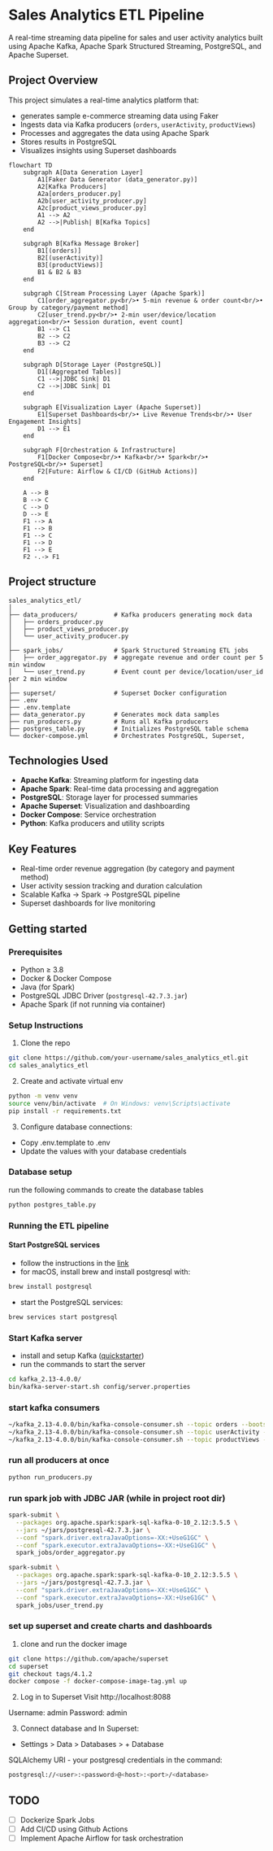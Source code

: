 # Sales Analytics ETL Pipeline

A real-time streaming data pipeline for sales and user activity analytics built using Apache Kafka, Apache Spark Structured Streaming, PostgreSQL, and Apache Superset.

## Project Overview
This project simulates a real-time analytics platform that:
- generates sample e-commerce streaming data using Faker 
- Ingests data via Kafka producers (`orders`, `userActivity`, `productViews`)
- Processes and aggregates the data using Apache Spark
- Stores results in PostgreSQL
- Visualizes insights using Superset dashboards

```mermaid
flowchart TD
    subgraph A[Data Generation Layer]
        A1[Faker Data Generator (data_generator.py)]
        A2[Kafka Producers]
        A2a[orders_producer.py]
        A2b[user_activity_producer.py]
        A2c[product_views_producer.py]
        A1 --> A2
        A2 -->|Publish| B[Kafka Topics]
    end

    subgraph B[Kafka Message Broker]
        B1[(orders)]
        B2[(userActivity)]
        B3[(productViews)]
        B1 & B2 & B3
    end

    subgraph C[Stream Processing Layer (Apache Spark)]
        C1[order_aggregator.py<br/>• 5-min revenue & order count<br/>• Group by category/payment method]
        C2[user_trend.py<br/>• 2-min user/device/location aggregation<br/>• Session duration, event count]
        B1 --> C1
        B2 --> C2
        B3 --> C2
    end

    subgraph D[Storage Layer (PostgreSQL)]
        D1[(Aggregated Tables)]
        C1 -->|JDBC Sink| D1
        C2 -->|JDBC Sink| D1
    end

    subgraph E[Visualization Layer (Apache Superset)]
        E1[Superset Dashboards<br/>• Live Revenue Trends<br/>• User Engagement Insights]
        D1 --> E1
    end

    subgraph F[Orchestration & Infrastructure]
        F1[Docker Compose<br/>• Kafka<br/>• Spark<br/>• PostgreSQL<br/>• Superset]
        F2[Future: Airflow & CI/CD (GitHub Actions)]
    end

    A --> B
    B --> C
    C --> D
    D --> E
    F1 --> A
    F1 --> B
    F1 --> C
    F1 --> D
    F1 --> E
    F2 -.-> F1
```

## Project structure
```
sales_analytics_etl/
│
├── data_producers/          # Kafka producers generating mock data
│   ├── orders_producer.py
│   ├── product_views_producer.py
│   └── user_activity_producer.py
│
├── spark_jobs/              # Spark Structured Streaming ETL jobs
│   ├── order_aggregator.py  # aggregate revenue and order count per 5 min window
│   └── user_trend.py        # Event count per device/location/user_id per 2 min window
│
├── superset/                # Superset Docker configuration
├── .env
├── .env.template
├── data_generator.py        # Generates mock data samples
├── run_producers.py         # Runs all Kafka producers
├── postgres_table.py        # Initializes PostgreSQL table schema
└── docker-compose.yml       # Orchestrates PostgreSQL, Superset, 
```

## Technologies Used

- **Apache Kafka**: Streaming platform for ingesting data
- **Apache Spark**: Real-time data processing and aggregation
- **PostgreSQL**: Storage layer for processed summaries
- **Apache Superset**: Visualization and dashboarding
- **Docker Compose**: Service orchestration
- **Python**: Kafka producers and utility scripts

## Key Features

- Real-time order revenue aggregation (by category and payment method)
- User activity session tracking and duration calculation
- Scalable Kafka → Spark → PostgreSQL pipeline
- Superset dashboards for live monitoring

## Getting started
### Prerequisites

- Python ≥ 3.8
- Docker & Docker Compose
- Java (for Spark)
- PostgreSQL JDBC Driver (`postgresql-42.7.3.jar`)
- Apache Spark (if not running via container)

### Setup Instructions

1. Clone the repo

```bash
git clone https://github.com/your-username/sales_analytics_etl.git
cd sales_analytics_etl
```

2. Create and activate virtual env
```bash
python -m venv venv
source venv/bin/activate  # On Windows: venv\Scripts\activate
pip install -r requirements.txt
```

3. Configure database connections:

- Copy .env.template to .env
- Update the values with your database credentials

### Database setup
run the following commands to create the database tables
```bash
python postgres_table.py
```

### Running the ETL pipeline
#### Start PostgreSQL services
- follow the instructions in the [link](https://www.postgresql.org/docs/current/server-start.html)
- for macOS, install brew and install postgresql with:
```bash
brew install postgresql
```
- start the PostgreSQL services:
```bash
brew services start postgresql
```

### Start Kafka server
- install and setup Kafka ([quickstarter](https://kafka.apache.org/quickstart))
- run the commands to start the server
```bash
cd kafka_2.13-4.0.0/ 
bin/kafka-server-start.sh config/server.properties
```

### start kafka consumers
```bash
~/kafka_2.13-4.0.0/bin/kafka-console-consumer.sh --topic orders --bootstrap-server localhost:9092
~/kafka_2.13-4.0.0/bin/kafka-console-consumer.sh --topic userActivity --bootstrap-server localhost:9092
~/kafka_2.13-4.0.0/bin/kafka-console-consumer.sh --topic productViews --bootstrap-server localhost:9092
```

### run all producers at once
```bash
python run_producers.py
```

### run spark job with JDBC JAR (while in project root dir)
```bash
spark-submit \
  --packages org.apache.spark:spark-sql-kafka-0-10_2.12:3.5.5 \
  --jars ~/jars/postgresql-42.7.3.jar \
  --conf "spark.driver.extraJavaOptions=-XX:+UseG1GC" \
  --conf "spark.executor.extraJavaOptions=-XX:+UseG1GC" \
  spark_jobs/order_aggregator.py
```

```bash
spark-submit \
  --packages org.apache.spark:spark-sql-kafka-0-10_2.12:3.5.5 \
  --jars ~/jars/postgresql-42.7.3.jar \
  --conf "spark.driver.extraJavaOptions=-XX:+UseG1GC" \
  --conf "spark.executor.extraJavaOptions=-XX:+UseG1GC" \
  spark_jobs/user_trend.py
```

### set up superset and create charts and dashboards
1. clone and run the docker image
```bash
git clone https://github.com/apache/superset
cd superset
git checkout tags/4.1.2
docker compose -f docker-compose-image-tag.yml up
```

2. Log in to Superset
Visit http://localhost:8088

Username: admin
Password: admin

3. Connect database and 
In Superset:
- Settings > Data > Databases > + Database

SQLAlchemy URI - your postgresql credentials in the command:
```bash
postgresql://<user>:<password>@<host>:<port>/<database>
```

## TODO
- [ ] Dockerize Spark Jobs
- [ ] Add CI/CD using Github Actions
- [ ] Implement Apache Airflow for task orchestration